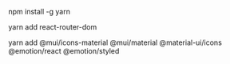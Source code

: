 npm install -g yarn

yarn add react-router-dom

yarn add @mui/icons-material @mui/material @material-ui/icons @emotion/react @emotion/styled
